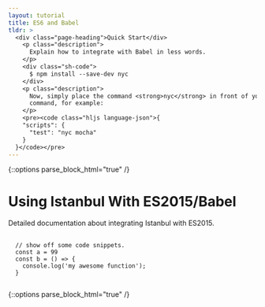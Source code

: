 ```yaml
---
layout: tutorial
title: ES6 and Babel
tldr: >
  <div class="page-heading">Quick Start</div>
    <p class="description">
      Explain how to integrate with Babel in less words.
    </p>
    <div class="sh-code">
      $ npm install --save-dev nyc
    </div>
    <p class="description">
      Now, simply place the command <strong>nyc</strong> in front of your existing test
      command, for example:
    </p>
    <pre><code class="hljs language-json">{
    "scripts": {
      "test": "nyc mocha"
    }
  }</code></pre>
---
```


{::options parse_block_html="true" /}

# Using Istanbul With ES2015/Babel

Detailed documentation about integrating Istanbul with ES2015.

<pre>
  <code class="hljs language-javascript">
  // show off some code snippets.
  const a = 99
  const b = () => {
    console.log('my awesome function');
  }
  </code>
</pre>

{::options parse_block_html="true" /}
